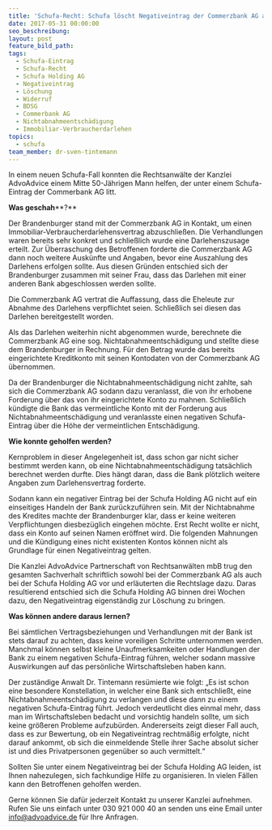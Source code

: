 ```yaml
---
title: 'Schufa-Recht: Schufa löscht Negativeintrag der Commerzbank AG aus Nichtabnahmeentschädigung'
date: 2017-05-31 00:00:00
seo_beschreibung:
layout: post
feature_bild_path:
tags:
  - Schufa-Eintrag
  - Schufa-Recht
  - Schufa Holding AG
  - Negativeintrag
  - Löschung
  - Widerruf
  - BDSG
  - Commerbank AG
  - Nichtabnahmeentschädigung
  - Immobiliar-Verbraucherdarlehen
topics:
  - schufa
team_member: dr-sven-tintemann
---
```



In einem neuen Schufa-Fall konnten die Rechtsanwälte der Kanzlei AdvoAdvice einem Mitte 50-Jährigen Mann helfen, der unter einem Schufa-Eintrag der Commerbank AG litt.

**Was geschah****?**

Der Brandenburger stand mit der Commerzbank AG in Kontakt, um einen Immobiliar-Verbraucherdarlehensvertrag abzuschließen. Die Verhandlungen waren bereits sehr konkret und schließlich wurde eine Darlehenszusage erteilt. Zur Überraschung des Betroffenen forderte die Commerzbank AG dann noch weitere Auskünfte und Angaben, bevor eine Auszahlung des Darlehens erfolgen sollte. Aus diesen Gründen entschied sich der Brandenburger zusammen mit seiner Frau, dass das Darlehen mit einer anderen Bank abgeschlossen werden sollte.

Die Commerzbank AG vertrat die Auffassung, dass die Eheleute zur Abnahme des Darlehens verpflichtet seien. Schließlich sei diesen das Darlehen bereitgestellt worden.

Als das Darlehen weiterhin nicht abgenommen wurde, berechnete die Commerzbank AG eine sog. Nichtabnahmeentschädigung und stellte diese dem Brandenburger in Rechnung. Für den Betrag wurde das bereits eingerichtete Kreditkonto mit seinen Kontodaten von der Commerzbank AG übernommen.

Da der Brandenburger die Nichtabnahmeentschädigung nicht zahlte, sah sich die Commerzbank AG sodann dazu veranlasst, die von ihr erhobene Forderung über das von ihr eingerichtete Konto zu mahnen. Schließlich kündigte die Bank das vermeintliche Konto mit der Forderung aus Nichtabnahmeentschädigung und veranlasste einen negativen Schufa-Eintrag über die Höhe der vermeintlichen Entschädigung.

**Wie konnte geholfen werden?**

Kernproblem in dieser Angelegenheit ist, dass schon gar nicht sicher bestimmt werden kann, ob eine Nichtabnahmeentschädigung tatsächlich berechnet werden durfte. Dies hängt daran, dass die Bank plötzlich weitere Angaben zum Darlehensvertrag forderte.

Sodann kann ein negativer Eintrag bei der Schufa Holding AG nicht auf ein einseitiges Handeln der Bank zurückzuführen sein. Mit der Nichtabnahme des Kredites machte der Brandenburger klar, dass er keine weiteren Verpflichtungen diesbezüglich eingehen möchte. Erst Recht wollte er nicht, dass ein Konto auf seinen Namen eröffnet wird. Die folgenden Mahnungen und die Kündigung eines nicht existenten Kontos können nicht als Grundlage für einen Negativeintrag gelten.

Die Kanzlei AdvoAdvice Partnerschaft von Rechtsanwälten mbB trug den gesamten Sachverhalt schriftlich sowohl bei der Commerzbank AG als auch bei der Schufa Holding AG vor und erläuterten die Rechtslage dazu. Daras resultierend entschied sich die Schufa Holding AG binnen drei Wochen dazu, den Negativeintrag eigenständig zur Löschung zu bringen.

**Was können andere daraus lernen?**

Bei sämtlichen Vertragsbeziehungen und Verhandlungen mit der Bank ist stets darauf zu achten, dass keine voreiligen Schritte unternommen werden. Manchmal können selbst kleine Unaufmerksamkeiten oder Handlungen der Bank zu einem negativen Schufa-Eintrag führen, welcher sodann massive Auswirkungen auf das persönliche Wirtschaftsleben haben kann.

Der zuständige Anwalt Dr. Tintemann resümierte wie folgt: „Es ist schon eine besondere Konstellation, in welcher eine Bank sich entschließt, eine Nichtabnahmeentschädigung zu verlangen und diese dann zu einem negativen Schufa-Eintrag führt. Jedoch verdeutlicht dies einmal mehr, dass man im Wirtschaftsleben bedacht und vorsichtig handeln sollte, um sich keine größeren Probleme aufzubürden. Andererseits zeigt dieser Fall auch, dass es zur Bewertung, ob ein Negativeintrag rechtmäßig erfolgte, nicht darauf ankommt, ob sich die einmeldende Stelle ihrer Sache absolut sicher ist und dies Privatpersonen gegenüber so auch vermittelt.“

Sollten Sie unter einem Negativeintrag bei der Schufa Holding AG leiden, ist Ihnen nahezulegen, sich fachkundige Hilfe zu organisieren. In vielen Fällen kann den Betroffenen geholfen werden.

Gerne können Sie dafür jederzeit Kontakt zu unserer Kanzlei aufnehmen. Rufen Sie uns einfach unter 030 921 000 40 an senden uns eine Email unter info@advoadvice.de für Ihre Anfragen.